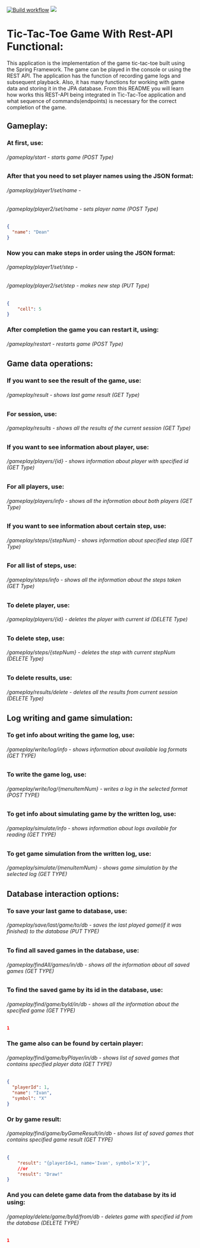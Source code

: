 [![Build workflow](https://github.com/IVF13/tic-tac-toe/actions/workflows/build.yml/badge.svg)](https://github.com/IVF13/tic-tac-toe/actions/workflows/build.yml)
<a href="https://codeclimate.com/github/IVF13/tic-tac-toe/maintainability"><img src="https://api.codeclimate.com/v1/badges/776dba3228321697125e/maintainability" /></a>

# Tic-Tac-Toe Game With Rest-API Functional:
This application is the implementation of the game tic-tac-toe built using the Spring Framework. The game can be played in the console or using the REST API. The application has the function of recording game logs and subsequent playback.
Also, it has many functions for working with game data and storing it in the JPA database. From this README you will learn how works this REST-API being integrated in Tic-Tac-Toe application and what sequence of commands(endpoints) 
is necessary for the correct completion of the game.

## Gameplay:

### At first, use:
###### /gameplay/start - starts game (POST Type)
### After that you need to set player names using the JSON format:
###### /gameplay/player1/set/name -
###### /gameplay/player2/set/name - sets player name (POST Type)
```json
{
  "name": "Dean"
}
```
### Now you can make steps in order using the JSON format:
###### /gameplay/player1/set/step -
###### /gameplay/player2/set/step - makes new step (PUT Type)
```json
{
    "cell": 5
}
```
### After completion the game you can restart it, using:
###### /gameplay/restart - restarts game (POST Type)
## Game data operations:
### If you want to see the result of the game, use:
###### /gameplay/result - shows last game result (GET Type)
### For session, use:
###### /gameplay/results - shows all the results of the current session (GET Type)
### If you want to see information about player, use:
###### /gameplay/players/{id} - shows information about player with specified id (GET Type)
### For all players, use:
###### /gameplay/players/info - shows all the information about both players (GET Type)
### If you want to see information about certain step, use:
###### /gameplay/steps/{stepNum} - shows information about specified step (GET Type)
### For all list of steps, use:
###### /gameplay/steps/info - shows all the information about the steps taken (GET Type)
### To delete player, use:
###### /gameplay/players/{id} - deletes the player with current id (DELETE Type)
### To delete step, use:
###### /gameplay/steps/{stepNum} - deletes the step with current stepNum (DELETE Type)
### To delete results, use:
###### /gameplay/results/delete - deletes all the results from current session (DELETE Type)
## Log writing and game simulation:
### To get info about writing the game log, use:
###### /gameplay/write/log/info - shows information about available log formats (GET TYPE)
### To write the game log, use:
###### /gameplay/write/log/{menuItemNum} - writes a log in the selected format (POST TYPE)
### To get info about simulating game by the written log, use:
###### /gameplay/simulate/info - shows information about logs available for reading (GET TYPE)
### To get game simulation from the written log, use:
###### /gameplay/simulate/{menuItemNum} - shows game simulation by the selected log (GET TYPE)
## Database interaction options:
### To save your last game to database, use:
###### /gameplay/save/last/game/to/db - saves the last played game(if it was finished) to the database (PUT TYPE)
### To find all saved games in the database, use:
###### /gameplay/findAll/games/in/db - shows all the information about all saved games (GET TYPE)
### To find the saved game by its id in the database, use:
###### /gameplay/find/game/byId/in/db - shows all the information about the specified game (GET TYPE)
```json
1
```
### The game also can be found by certain player:
###### /gameplay/find/game/byPlayer/in/db - shows list of saved games that contains specified player data (GET TYPE)
```json
{
  "playerId": 1,
  "name": "Ivan",
  "symbol": "X"
}
```
### Or by game result:
###### /gameplay/find/game/byGameResult/in/db - shows list of saved games that contains specified game result (GET TYPE)
```json
{
    "result": "{playerId=1, name='Ivan', symbol='X'}",
    //or
    "result": "Draw!"
}
```
### And you can delete game data from the database by its id using:
###### /gameplay/delete/game/byId/from/db - deletes game with specified id from the database (DELETE TYPE)
```json
1
```


